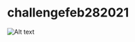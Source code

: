 # challengefeb282021

![Alt text](/assets/images/digital-marketing-meeting.jpg?raw=true "Optional Title")
